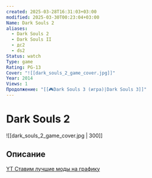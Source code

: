 ```yaml
---
created: 2025-03-28T16:31:03+03:00
modified: 2025-03-30T00:23:04+03:00
Name: Dark Souls 2
aliases:
  - Dark Souls 2
  - Dark Souls II
  - дс2
  - ds2
Status: watch
Type: game
Rating: PG-13
Cover: "![[dark_souls_2_game_cover.jpg]]"
Year: 2014
Views: 1
Продолжение: "[[🎮Dark Souls 3 (игра)|Dark Souls 3]]"
---
```


# Dark Souls 2

![[dark_souls_2_game_cover.jpg | 300]]



## Описание

[ YT Ставим лучшие моды на графику](https://youtu.be/d8ZiZNhkzok)
